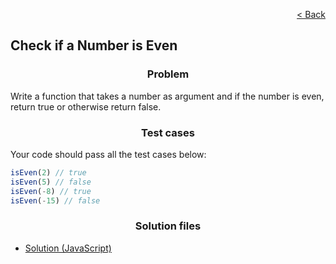 <p align="right">
  <a href="../home.md">< Back</a>
</p>

<h2>Check if a Number is Even</h2>

<h3 align="center">Problem</h3>

<p>Write a function that takes a number as argument and if the number is even, return true or otherwise return false.</p>

<h3 align="center">Test cases</h3>

<p>Your code should pass all the test cases below:</p>

```js
isEven(2) // true
isEven(5) // false
isEven(-8) // true
isEven(-15) // false
```

<h3 align="center">Solution files</h3>

- [Solution (JavaScript)](./solution.js)